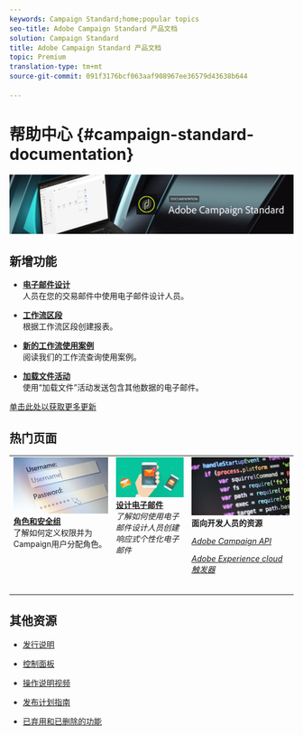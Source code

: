 ```yaml
---
keywords: Campaign Standard;home;popular topics
seo-title: Adobe Campaign Standard 产品文档
solution: Campaign Standard
title: Adobe Campaign Standard 产品文档
topic: Premium
translation-type: tm+mt
source-git-commit: 091f3176bcf063aaf908967ee36579d43638b644

---
```



# 帮助中心 {#campaign-standard-documentation}

![](start/using/assets/banner_acs_doc.jpg)

## 新增功能

* **[电子邮件设计](channels/using/event-transactional-messages.md)**<br/>人员在您的交易邮件中使用电子邮件设计人员。

* **[工作流区段](reporting/using/creating-a-report-workflow-segment.md)**<br/>根据工作流区段创建报表。

* **[新的工作流使用案例](automating/using/workflow-created-query-with-complement.md)**<br/>阅读我们的工作流查询使用案例。

* **[加载文件活动](automating/using/load-file.md)**<br/>使用“加载文件”活动发送包含其他数据的电子邮件。

[单击此处以获取更多更新](rn/using/documentation-updates.md)

## 热门页面

<table>
<tr>
  <td valign="top">
    <a href="administration/using/about-access-management.md">
      <img alt="角色" src="start/using/assets/roles.png"/>
    </a>
    <div>
    <a href="administration/using/about-access-management.md"><strong>角色和安全组</strong></a>
    </div>
    <em></em>了解如何定义权限并为Campaign用户分配角色。
    <br>
  </td>
  <td valign="top">
    <a href="designing/using/designing-content-in-adobe-campaign.md">
      <img alt="设计人员" src="start/using/assets/design.png" />
    </a>
    <div>
    <a href="designing/using/designing-content-in-adobe-campaign.md"><strong>设计电子邮件</strong></a>
    </div>
    <em>了解如何使用电子邮件设计人员创建响应式个性化电子邮件</em><br>
  </td>
  <td valign="top">
       <img alt="开发人员" src="start/using/assets/dev.png" />
    <div>
    <strong>面向开发人员的资源</strong>
    </div>
    <p><em><a href="https://docs.campaign.adobe.com/doc/standard/en/api/ACS_API.html">Adobe Campaign API</a></em></p>
    <p><em><a href="integrating/using/about-adobe-experience-cloud-triggers.md">Adobe Experience cloud触发器</a></em></p>
    <br>
  </td>
</tr>
</table>


## 其他资源

* [发行说明](rn/using/release-notes.md)

* [控制面板](https://helpx.adobe.com/campaign/kb/control-panel.html)

* [操作说明视频](https://docs.adobe.com/content/help/en/campaign-learn/campaign-standard-tutorials/overview.html)

* [发布计划指南](https://helpx.adobe.com/campaign/kb/acs-release-planning.html)

* [已弃用和已删除的功能](https://helpx.adobe.com/campaign/kb/acs-deprecated-and-removed-features.html)
